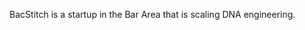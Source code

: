 BacStitch is a startup in the Bar Area that is scaling DNA engineering. 

<!---
BacStitch/BacStitch is a ✨ special ✨ repository because its `README.md` (this file) appears on your GitHub profile.
You can click the Preview link to take a look at your changes.
--->
